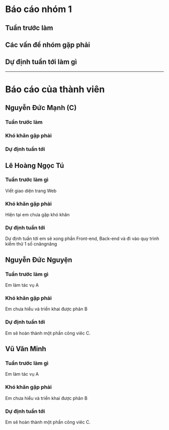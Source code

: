 # Báo cáo nhóm 1

## Tuần trước làm


## Các vấn đề nhóm gặp phải


## Dự định tuần tới làm gì


---

# Báo cáo của thành viên

## Nguyễn Đức Mạnh (C)

### Tuần trước làm


### Khó khăn gặp phải


### Dự định tuần tới


## Lê Hoàng Ngọc Tú


### Tuần trước làm gì
Viết giao diện trang Web

### Khó khăn gặp phải
Hiện tại em chưa gặp khó khăn

### Dự định tuần tới
Dự định tuần tới em sẽ xong phần Front-end, Back-end và đi vào quy trình kiểm thử 1 số cnăngnăng

## Nguyễn Đức Nguyện

### Tuần trước làm gì
Em làm tác vụ A

### Khó khăn gặp phải
Em chưa hiểu và triển khai được phân B

### Dự định tuần tới
Em sẽ hoàn thành một phần công viêc C.

## Vũ Văn Minh

### Tuần trước làm gì
Em làm tác vụ A

### Khó khăn gặp phải
Em chưa hiểu và triển khai được phân B

### Dự định tuần tới
Em sẽ hoàn thành một phần công viêc C.
